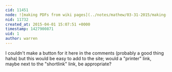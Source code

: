 ```yaml
---
cid: 11451
node: ![making PDFs from wiki pages](../notes/mathew/03-31-2015/making-pdfs-from-wiki-pages)
nid: 11732
created_at: 2015-04-01 15:07:51 +0000
timestamp: 1427900871
uid: 1
author: warren
---
```


I couldn't make a button for it here in the comments (probably a good thing haha) but this would be easy to add to the site; would a "printer" link, maybe next to the "shortlink" link, be appropriate?